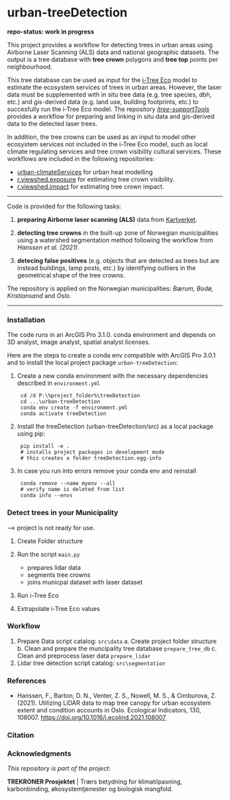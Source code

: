 urban-treeDetection 
==============================

**repo-status: work in progress**

This project provides a workflow for detecting trees in urban areas using Airborne Laser Scanning (ALS) data and national geographic datasets. The output is a tree database with **tree crown** polygons and **tree top** points per neighbourhood. 

This tree database can be used as input for the [i-Tree Eco](https://www.itreetools.org/tools/i-tree-eco) model to estimate the ecosystem services of trees in urban areas. However, the laser data must be supplemented with in situ tree data (e.g. tree species, dbh, etc.) and gis-derived data (e.g. land use, building footprints, etc.) to succesfully run the i-Tree Eco model. The repository *[itree-supportTools](https://github.com/ac-willeke/itree-supportTools)* provides a workflow for preparing and linking in situ data and gis-derived data to the detected laser trees. 

In addition, the tree crowns can be used as an input to model other ecosystem services not included in the i-Tree Eco model, such as   local climate regulating services and tree crown visibility cultural services. These workflows are included in the following repositories:

- [urban-climateServices](<https://github.com/ac-willeke>) for urban heat modelling
- [r.viewshed.exposure](<https://github.com/OSGeo/grass-addons/tree/grass8/src/raster/r.viewshed.exposure>) for estimating tree crown visibility.
- [r.viewshed.impact](https://github.com/zofie-cimburova/r.viewshed.impact) for estimating tree crown impact. 


------------

Code is provided for the following tasks:

1. **preparing Airborne laser scanning (ALS)** data from [Kartverket](https://hoydedata.no/).
2. **detecting tree crowns** in the built-up zone of Norwegian municipalities using a watershed segmentation method following the workflow from *Hanssen et al. (2021)*.

3. **detecing false positives**  (e.g. objects that are detected as trees but are instead buildings, lamp posts, etc.) by identifying outliers in the geometrical shape of the tree crowns.
   

The repository is applied on the Norwegian municipalities: *Bærum, Bodø, Kristiansand* and *Oslo.* 

------------

### Installation 

The code runs in an ArcGIS Pro 3.1.0. conda environment and depends on 3D analyst, image analyst, spatial analyst licenses. 

Here are the steps to create a conda env compatible with ArcGIS Pro 3.0.1 and to install the local project package `urban-treeDetection`:

1. Create a new conda environment with the necessary dependencies described in `environment.yml`
    
        cd /d P:\%project_folder%\treeDetection
        cd ...\urban-treeDetection
        conda env create -f environment.yml
        conda activate treeDetection

2. Install the treeDetection (urban-treeDetection/src) as a local package using pip:

        pip install -e .
        # installs project packages in development mode 
        # this creates a folder treeDetection.egg-info

3. In case you run into errors remove your conda env and reinstall 

        conda remove --name myenv --all
        # verify name is deleted from list
        conda info --envs

### Detect trees in your Municipality 
--> project is not ready for use. 

1. Create Folder structure

2. Run the script `main.py`
    - prepares lidar data
    - segments tree crowns
    - joins municpal dataset with laser dataset

3. Run i-Tree Eco 

4. Extrapolate i-Tree Eco values 

### Workflow

1. Prepare Data 
script catalog: `src\data`
        a. Create project folder structure  
        b. Clean and prepare the muncipality tree database `prepare_tree_db`
        c. Clean and preprocess laser data `prepare_lidar`
2. Lidar tree detection 
script catalog: `src\segmentation`
        



### References 
- Hanssen, F., Barton, D. N., Venter, Z. S., Nowell, M. S., & Cimburova, Z. (2021). Utilizing LiDAR data to map tree canopy for urban ecosystem extent and condition accounts in Oslo. Ecological Indicators, 130, 108007. https://doi.org/10.1016/j.ecolind.2021.108007

### Citation 

### Acknowledgments

*This repository is part of the project:*

**TREKRONER Prosjektet** | Trærs betydning for klimatilpasning, karbonbinding, økosystemtjenester og biologisk mangfold. 


